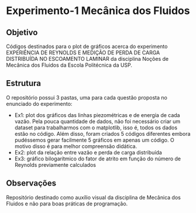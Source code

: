 # Experimento-1 Mecânica dos Fluidos

## Objetivo
Códigos destinados para o plot de gráficos acerca do experimento EXPERIÊNCIA DE REYNOLDS E MEDIÇÃO DE PERDA DE CARGA DISTRIBUÍDA NO ESCOAMENTO LAMINAR da disciplina Noções
de Mecânica dos Fluidos da Escola Politécnica da USP.

## Estrutura
O repositório possui 3 pastas, uma para cada questão proposta no enunciado do experimento:
- Ex1: plot dos gráficos das linhas piezométricas e de energia de cada vazão. Pela pouca quantidade de dados, não foi necessário criar um dataset para trabalharmos com o matplotlib, isso é, todos os dados estão no código. Além disso, foram criados 5 códigos diferentes embora pudéssemos gerar facilmente 5 gráficos em apenas um código. O motivo disso é para melhor compreensão didática.
- Ex2: plot da relação entre vazão e perda de carga distribuída
- Ex3: gráfico bilogarítmico do fator de atrito em função do número de Reynolds previamente calculados

## Observações
Repositório destinado como auxílio visual da disciplina de Mecânica dos Fluidos e não para boas práticas de programação.
